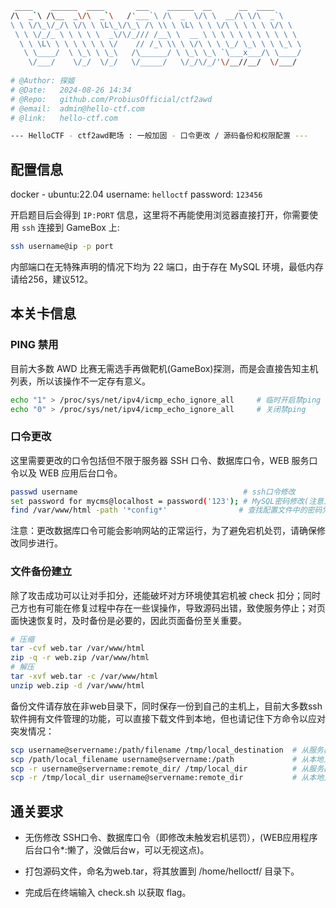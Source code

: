 ```bash
 ____    ______  ____       ___    ______  __      __  ____      
/\  _`\ /\__  _\/\  _`\   /'___`\ /\  _  \/\ \  __/\ \/\  _`\    
\ \ \/\_\/_/\ \/\ \ \L\_\/\_\ /\ \\ \ \L\ \ \ \/\ \ \ \ \ \/\ \  
 \ \ \/_/_ \ \ \ \ \  _\/\/_/// /__\ \  __ \ \ \ \ \ \ \ \ \ \ \ 
  \ \ \L\ \ \ \ \ \ \ \/    // /_\ \\ \ \/\ \ \ \_/ \_\ \ \ \_\ \
   \ \____/  \ \_\ \ \_\   /\______/ \ \_\ \_\ `\___x___/\ \____/
    \/___/    \/_/  \/_/   \/_____/   \/_/\/_/'\/__//__/  \/___/ 
                                                                                                                                
# @Author: 探姬
# @Date:   2024-08-26 14:34
# @Repo:   github.com/ProbiusOfficial/ctf2awd
# @email:  admin@hello-ctf.com
# @link:   hello-ctf.com

--- HelloCTF - ctf2awd靶场 : 一般加固 - 口令更改 / 源码备份和权限配置 --- 

```

## 配置信息
docker - ubuntu:22.04
username: `helloctf`
password: `123456`

开启题目后会得到 `IP:PORT` 信息，这里将不再能使用浏览器直接打开，你需要使用 `ssh` 连接到 GameBox 上:

```bash
ssh username@ip -p port
```

内部端口在无特殊声明的情况下均为 22 端口，由于存在 MySQL 环境，最低内存请给256，建议512。

## 本关卡信息

### PING 禁用

目前大多数 AWD 比赛无需选手再做靶机(GameBox)探测，而是会直接告知主机列表，所以该操作不一定存有意义。

```bash
echo "1" > /proc/sys/net/ipv4/icmp_echo_ignore_all     # 临时开启禁ping
echo "0" > /proc/sys/net/ipv4/icmp_echo_ignore_all     # 关闭禁ping
```

### 口令更改

这里需要更改的口令包括但不限于服务器 SSH 口令、数据库口令，WEB 服务口令以及 WEB 应用后台口令。

```bash
passwd username                                     # ssh口令修改
set password for mycms@localhost = password('123'); # MySQL密码修改(注意为SQL语句)
find /var/www/html -path '*config*'                # 查找配置文件中的密码凭证
```

注意：更改数据库口令可能会影响网站的正常运行，为了避免宕机处罚，请确保修改同步进行。


### 文件备份建立

除了攻击成功可以让对手扣分，还能破坏对方环境使其宕机被 check 扣分；同时己方也有可能在修复过程中存在一些误操作，导致源码出错，致使服务停止；对页面快速恢复时，及时备份是必要的，因此页面备份至关重要。

```bash
# 压缩
tar -cvf web.tar /var/www/html
zip -q -r web.zip /var/www/html
# 解压
tar -xvf web.tar -c /var/www/html
unzip web.zip -d /var/www/html
```

备份文件请存放在非web目录下，同时保存一份到自己的主机上，目前大多数ssh软件拥有文件管理的功能，可以直接下载文件到本地，但也请记住下方命令以应对突发情况：

```bash
scp username@servername:/path/filename /tmp/local_destination  # 从服务器下载单个文件到本地
scp /path/local_filename username@servername:/path             # 从本地上传单个文件到服务器
scp -r username@servername:remote_dir/ /tmp/local_dir          # 从服务器下载整个目录到本地
scp -r /tmp/local_dir username@servername:remote_dir           # 从本地上传整个目录到服务器
```

## 通关要求

- 无伤修改 SSH口令、数据库口令（即修改未触发宕机惩罚），(WEB应用程序后台口令*:懒了，没做后台w，可以无视这点)。

- 打包源码文件，命名为web.tar，将其放置到 /home/helloctf/ 目录下。

- 完成后在终端输入 check.sh 以获取 flag。